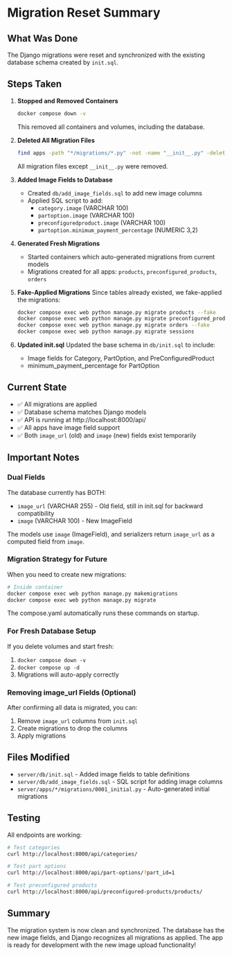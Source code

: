 # Migration Reset Summary

## What Was Done

The Django migrations were reset and synchronized with the existing database schema created by `init.sql`.

## Steps Taken

1. **Stopped and Removed Containers**
   ```bash
   docker compose down -v
   ```
   This removed all containers and volumes, including the database.

2. **Deleted All Migration Files**
   ```bash
   find apps -path "*/migrations/*.py" -not -name "__init__.py" -delete
   ```
   All migration files except `__init__.py` were removed.

3. **Added Image Fields to Database**
   - Created `db/add_image_fields.sql` to add new image columns
   - Applied SQL script to add:
     - `category.image` (VARCHAR 100)
     - `partoption.image` (VARCHAR 100)
     - `preconfiguredproduct.image` (VARCHAR 100)
     - `partoption.minimum_payment_percentage` (NUMERIC 3,2)

4. **Generated Fresh Migrations**
   - Started containers which auto-generated migrations from current models
   - Migrations created for all apps: `products`, `preconfigured_products`, `orders`

5. **Fake-Applied Migrations**
   Since tables already existed, we fake-applied the migrations:
   ```bash
   docker compose exec web python manage.py migrate products --fake
   docker compose exec web python manage.py migrate preconfigured_products --fake
   docker compose exec web python manage.py migrate orders --fake
   docker compose exec web python manage.py migrate sessions
   ```

6. **Updated init.sql**
   Updated the base schema in `db/init.sql` to include:
   - Image fields for Category, PartOption, and PreConfiguredProduct
   - minimum_payment_percentage for PartOption

## Current State

- ✅ All migrations are applied
- ✅ Database schema matches Django models
- ✅ API is running at http://localhost:8000/api/
- ✅ All apps have image field support
- ✅ Both `image_url` (old) and `image` (new) fields exist temporarily

## Important Notes

### Dual Fields
The database currently has BOTH:
- `image_url` (VARCHAR 255) - Old field, still in init.sql for backward compatibility
- `image` (VARCHAR 100) - New ImageField

The models use `image` (ImageField), and serializers return `image_url` as a computed field from `image`.

### Migration Strategy for Future
When you need to create new migrations:

```bash
# Inside container
docker compose exec web python manage.py makemigrations
docker compose exec web python manage.py migrate
```

The compose.yaml automatically runs these commands on startup.

### For Fresh Database Setup
If you delete volumes and start fresh:
1. `docker compose down -v`
2. `docker compose up -d`
3. Migrations will auto-apply correctly

### Removing image_url Fields (Optional)
After confirming all data is migrated, you can:
1. Remove `image_url` columns from `init.sql`
2. Create migrations to drop the columns
3. Apply migrations

## Files Modified

- `server/db/init.sql` - Added image fields to table definitions
- `server/db/add_image_fields.sql` - SQL script for adding image columns
- `server/apps/*/migrations/0001_initial.py` - Auto-generated initial migrations

## Testing

All endpoints are working:
```bash
# Test categories
curl http://localhost:8000/api/categories/

# Test part options
curl http://localhost:8000/api/part-options/?part_id=1

# Test preconfigured products
curl http://localhost:8000/api/preconfigured-products/products/
```

## Summary

The migration system is now clean and synchronized. The database has the new image fields, and Django recognizes all migrations as applied. The app is ready for development with the new image upload functionality!
